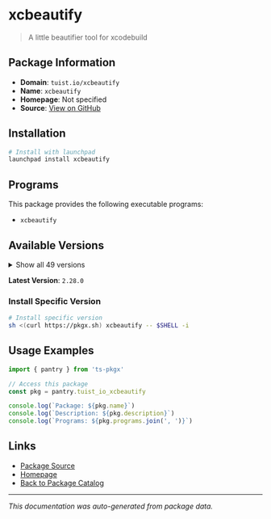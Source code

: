 # xcbeautify

> A little beautifier tool for xcodebuild

## Package Information

- **Domain**: `tuist.io/xcbeautify`
- **Name**: `xcbeautify`
- **Homepage**: Not specified
- **Source**: [View on GitHub](https://github.com/pkgxdev/pantry/tree/main/projects/tuist.io/xcbeautify/package.yml)

## Installation

```bash
# Install with launchpad
launchpad install xcbeautify
```

## Programs

This package provides the following executable programs:

- `xcbeautify`

## Available Versions

<details>
<summary>Show all 49 versions</summary>

- `2.28.0`, `2.27.0`, `2.26.0`, `2.25.1`, `2.25.0`
- `2.24.0`, `2.23.0`, `2.22.0`, `2.21.0`, `2.20.0`
- `2.19.0`, `2.18.0`, `2.17.0`, `2.16.1`, `2.16.0`
- `2.15.0`, `2.14.1`, `2.14.0`, `2.13.0`, `2.12.0`
- `2.11.0`, `2.10.1`, `2.10.0`, `2.9.0`, `2.7.0`
- `2.5.0`, `2.4.1`, `2.4.0`, `2.3.1`, `2.3.0`
- `2.2.0`, `2.1.1`, `2.1.0`, `2.0.1`, `2.0.0`
- `1.7.0`, `1.6.0`, `1.5.0`, `1.4.0`, `1.3.1`
- `1.3.0`, `1.2.0`, `1.1.1`, `1.1.0`, `1.0.1`
- `1.0.0`, `0.21.1`, `0.21.0`, `0.20.0`

</details>

**Latest Version**: `2.28.0`

### Install Specific Version

```bash
# Install specific version
sh <(curl https://pkgx.sh) xcbeautify -- $SHELL -i
```

## Usage Examples

```typescript
import { pantry } from 'ts-pkgx'

// Access this package
const pkg = pantry.tuist_io_xcbeautify

console.log(`Package: ${pkg.name}`)
console.log(`Description: ${pkg.description}`)
console.log(`Programs: ${pkg.programs.join(', ')}`)
```

## Links

- [Package Source](https://github.com/pkgxdev/pantry/tree/main/projects/tuist.io/xcbeautify/package.yml)
- [Homepage](#)
- [Back to Package Catalog](../package-catalog.md)

---

*This documentation was auto-generated from package data.*
